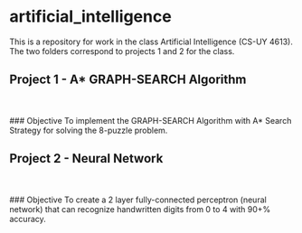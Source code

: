 # artificial_intelligence
This is a repository for work in the class Artificial Intelligence (CS-UY 4613). The two folders correspond to projects 1 and 2 for the class.

## Project 1 - A* GRAPH-SEARCH Algorithm
<br/>
<br/>
### Objective
To implement the GRAPH-SEARCH Algorithm with A* Search Strategy for solving the 8-puzzle problem. 


## Project 2 - Neural Network
<br/>
<br/>
### Objective
To create a 2 layer fully-connected perceptron (neural network) that can recognize handwritten digits from 0 to 4 with 90+% accuracy. 
